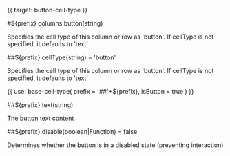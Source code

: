 {{ target: button-cell-type }}

#${prefix} columns.button(string)

Specifies the cell type of this column or row as 'button'. If cellType is not specified, it defaults to 'text'

##${prefix} cellType(string) = 'button'

Specifies the cell type of this column or row as 'button'. If cellType is not specified, it defaults to 'text'

{{ use: base-cell-type(
    prefix = '##'+${prefix},
    isButton = true
) }}

##${prefix} text(string)

The button text content

##${prefix} disable(boolean|Function) = false

Determines whether the button is in a disabled state (preventing interaction)
